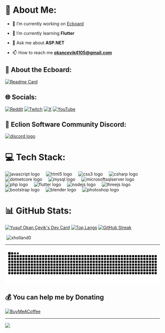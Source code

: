 # 💫 About Me: 

- 🔭 I’m currently working on [Ecboard](https://github.com/Eclion-Software/Ecboard)

- 🌱 I’m currently learning **Flutter**

- 💬 Ask me about **ASP.NET**

- 📫 How to reach me **okancevik4105@gmail.com**


## 📙 About the Ecboard:
[![Readme Card](https://github-readme-stats.vercel.app/api/pin/?username=Eclion-Software&repo=Ecboard&show_owner=true)](https://github.com/Eclion-Software/Ecboard)

## 🌐 Socials:
[![Reddit](https://img.shields.io/badge/Reddit-%23FF4500.svg?logo=Reddit&logoColor=white)](https://reddit.com/user/x_Holland) [![Twitch](https://img.shields.io/badge/Twitch-%239146FF.svg?logo=Twitch&logoColor=white)](https://twitch.tv/x_Holland) [![X](https://img.shields.io/badge/X-black.svg?logo=X&logoColor=white)](https://x.com/xHolland7) [![YouTube](https://img.shields.io/badge/YouTube-%23FF0000.svg?logo=YouTube&logoColor=white)](https://youtube.com/@x_holland) 


##  🦺 Eclion Software Community Discord:
<div align="left">
  <a href="https://discord.gg/9H9xbphxZb" target="_blank">
    <img src="https://raw.githubusercontent.com/maurodesouza/profile-readme-generator/master/src/assets/icons/social/discord/default.svg" width="52" height="40" alt="discord logo"  />
  </a>
</div>


# 💻 Tech Stack:
<div align="left">
  <img src="https://cdn.jsdelivr.net/gh/devicons/devicon/icons/javascript/javascript-plain.svg" height="30" alt="javascript logo"  />
  <img width="12" />
  <img src="https://cdn.jsdelivr.net/gh/devicons/devicon/icons/html5/html5-plain.svg" height="30" alt="html5 logo"  />
  <img width="12" />
  <img src="https://cdn.jsdelivr.net/gh/devicons/devicon/icons/css3/css3-plain.svg" height="30" alt="css3 logo"  />
  <img width="12" />
  <img src="https://cdn.jsdelivr.net/gh/devicons/devicon/icons/csharp/csharp-plain.svg" height="30" alt="csharp logo"  />
  <img width="12" />
  <img src="https://cdn.jsdelivr.net/gh/devicons/devicon/icons/dotnetcore/dotnetcore-original.svg" height="30" alt="dotnetcore logo"  />
  <img width="12" />
  <img src="https://cdn.jsdelivr.net/gh/devicons/devicon/icons/mysql/mysql-original-wordmark.svg" height="30" alt="mysql logo"  />
  <img width="12" />
  <img src="https://cdn.jsdelivr.net/gh/devicons/devicon/icons/microsoftsqlserver/microsoftsqlserver-plain-wordmark.svg" height="30" alt="microsoftsqlserver logo"  />
  <img width="12" />
  <img src="https://cdn.jsdelivr.net/gh/devicons/devicon/icons/php/php-original.svg" height="30" alt="php logo"  />
  <img width="12" />
  <img src="https://cdn.simpleicons.org/flutter/02569B" height="30" alt="flutter logo"  />
  <img width="12" />
  <img src="https://cdn.simpleicons.org/nodedotjs/339933" height="30" alt="nodejs logo"  />
  <img width="12" />
  <img src="https://skillicons.dev/icons?i=threejs" height="30" alt="threejs logo"  />
  <img width="12" />
  <img src="https://cdn.jsdelivr.net/gh/devicons/devicon/icons/bootstrap/bootstrap-original.svg" height="30" alt="bootstrap logo"  />
  <img width="12" />
  <img src="https://cdn.jsdelivr.net/gh/devicons/devicon/icons/blender/blender-original.svg" height="30" alt="blender logo"  />
  <img width="12" />
  <img src="https://cdn.simpleicons.org/adobephotoshop/31A8FF" height="30" alt="photoshop logo"  />
</div>

# 📊 GitHub Stats:

<a href="https://app.daily.dev/xholland"><img style="float=right" src="https://api.daily.dev/devcards/e4b7cbf425504219b1932306c5e0c867.png?r=pia" width="300" alt="Yusuf Okan Çevik's Dev Card"/></a>
[![Top Langs](https://github-readme-stats.vercel.app/api/top-langs/?username=xholland0&layout=donut&theme=dark)](https://github.com/anuraghazra/github-readme-stats)
[![GitHub Streak](https://streak-stats.demolab.com/?user=xHolland0&theme=dark)](https://git.io/streak-stats)
<p>&nbsp;<img align="center" src="https://github-readme-stats.vercel.app/api?username=xholland0&show_icons=true&theme=dark&title_color=ffffff&text_color=ffffff&locale=en" alt="xholland0" /></p>


---

<img src="https://raw.githubusercontent.com/xHolland0/xHolland0/output/snake.svg" alt="Snake animation" />



  ## 💰 You can help me by Donating

  [![BuyMeACoffee](https://img.shields.io/badge/Buy%20Me%20a%20Coffee-ffdd00?style=for-the-badge&logo=buy-me-a-coffee&logoColor=black)](https://www.buymeacoffee.com/okancevik46) 

---

[![](https://visitcount.itsvg.in/api?id=xHolland41&icon=0&color=0)](https://visitcount.itsvg.in)

